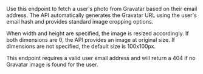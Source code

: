 Use this endpoint to fetch a user's photo from Gravatar based on their email address. The API automatically generates the Gravatar URL using the user's email hash and provides standard image cropping options.

When width and height are specified, the image is resized accordingly. If both dimensions are 0, the API provides an image at original size. If dimensions are not specified, the default size is 100x100px.

This endpoint requires a valid user email address and will return a 404 if no Gravatar image is found for the user.
